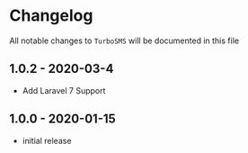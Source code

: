# Changelog

All notable changes to `TurboSMS` will be documented in this file

## 1.0.2 - 2020-03-4

- Add Laravel 7 Support

## 1.0.0 - 2020-01-15

- initial release
